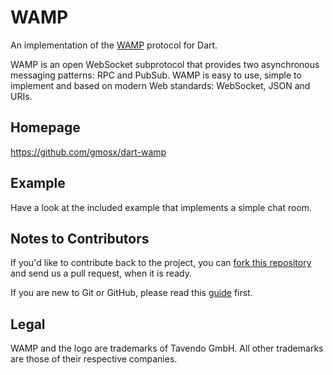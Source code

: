 WAMP
====

An implementation of the [WAMP](http://wamp.ws) protocol for Dart. 

WAMP is an open WebSocket subprotocol that provides two asynchronous messaging 
patterns: RPC and PubSub. WAMP is easy to use, simple to implement and based on 
modern Web standards: WebSocket, JSON and URIs.

Homepage
--------

https://github.com/gmosx/dart-wamp

Example
-------

Have a look at the included example that implements a simple chat room.

Notes to Contributors
---------------------

If you'd like to contribute back to the project, you can [fork this repository](https://help.github.com/articles/fork-a-repo) 
and send us a pull request, when it is ready.

If you are new to Git or GitHub, please read this [guide](https://help.github.com/) 
first.

Legal
-----

WAMP and the  logo are trademarks of Tavendo GmbH. All other trademarks are 
those of their respective companies.
